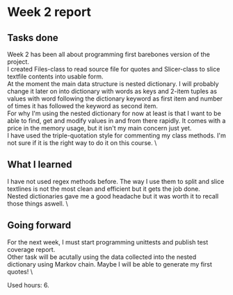 # Week 2 report
## Tasks done
Week 2 has been all about programming first barebones version of the project. \
I created Files-class to read source file for quotes and Slicer-class to slice textfile contents into usable form. \
At the moment the main data structure is nested dictionary. I will probably change it later on into dictionary with words as keys and 2-item tuples as values with word following the dictionary keyword as first item and number of times it has followed the keyword as second item. \
For why I'm using the nested dictionary for now at least is that I want to be able to find, get and modify values in and from there rapidly. It comes with a price in the memory usage, but it isn't my main concern just yet. \
I have used the triple-quotation style for commenting my class methods. I'm not sure if it is the right way to do it on this course. \

## What I learned
I have not used regex methods before. The way I use them to split and slice textlines is not the most clean and efficient but it gets the job done. \
Nested dictionaries gave me a good headache but it was worth it to recall those things aswell. \

## Going forward
For the next week, I must start programming unittests and publish test coverage report. \
Other task will be acutally using the data collected into the nested dictionary using Markov chain. Maybe I will be able to generate my first quotes! \

Used hours: 6.
